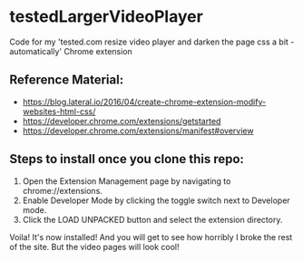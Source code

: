 # testedLargerVideoPlayer
Code for my 'tested.com resize video player and darken the page css a bit - automatically' Chrome extension

## Reference Material:
- https://blog.lateral.io/2016/04/create-chrome-extension-modify-websites-html-css/
- https://developer.chrome.com/extensions/getstarted
- https://developer.chrome.com/extensions/manifest#overview


## Steps to install once you clone this repo:
1) Open the Extension Management page by navigating to chrome://extensions.
2) Enable Developer Mode by clicking the toggle switch next to Developer mode.
3) Click the LOAD UNPACKED button and select the extension directory.

Voila! It's now installed! And you will get to see how horribly I broke the rest of the site. But the video pages will look cool!